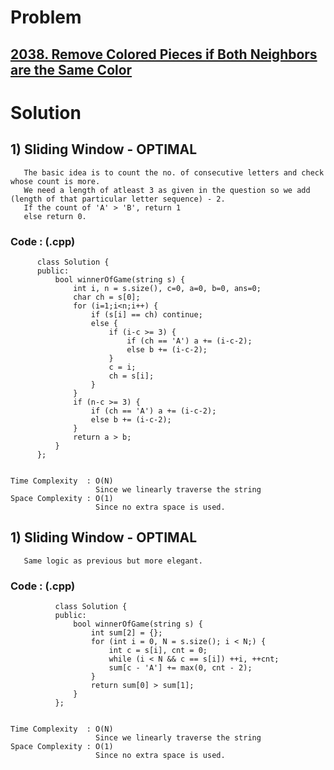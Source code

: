 # Problem

## [2038. Remove Colored Pieces if Both Neighbors are the Same Color](https://leetcode.com/problems/remove-colored-pieces-if-both-neighbors-are-the-same-color/)


# Solution  

## 1) Sliding Window - OPTIMAL
       
       The basic idea is to count the no. of consecutive letters and check whose count is more.
       We need a length of atleast 3 as given in the question so we add (length of that particular letter sequence) - 2.
       If the count of 'A' > 'B', return 1
       else return 0.
    

   ### Code : (.cpp)
    
          class Solution {
          public:
              bool winnerOfGame(string s) {
                  int i, n = s.size(), c=0, a=0, b=0, ans=0;
                  char ch = s[0];
                  for (i=1;i<n;i++) {
                      if (s[i] == ch) continue;
                      else {
                          if (i-c >= 3) {
                              if (ch == 'A') a += (i-c-2);
                              else b += (i-c-2);
                          }
                          c = i;
                          ch = s[i];
                      }
                  }
                  if (n-c >= 3) {
                      if (ch == 'A') a += (i-c-2);
                      else b += (i-c-2);
                  }
                  return a > b;
              }
          };
    
    
    Time Complexity  : O(N)
                       Since we linearly traverse the string
    Space Complexity : O(1)
                       Since no extra space is used.
                

## 1) Sliding Window - OPTIMAL
       
       Same logic as previous but more elegant.
    

   ### Code : (.cpp)
    
              class Solution {
              public:
                  bool winnerOfGame(string s) {
                      int sum[2] = {};
                      for (int i = 0, N = s.size(); i < N;) {
                          int c = s[i], cnt = 0;
                          while (i < N && c == s[i]) ++i, ++cnt;
                          sum[c - 'A'] += max(0, cnt - 2);
                      }
                      return sum[0] > sum[1];
                  }
              };
    
    
    Time Complexity  : O(N)
                       Since we linearly traverse the string
    Space Complexity : O(1)
                       Since no extra space is used.
                
